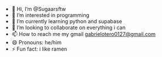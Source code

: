 - 👋 Hi, I’m @Sugaarsftw
- 👀 I’m interested in programming
- 🌱 I’m currently learning python and supabase
- 💞️ I’m looking to collaborate on everything i can 
- 📫 How to reach me my gmail gabrielotero0127@gmail.com
- 😄 Pronouns: he/him 
- ⚡ Fun fact: i like ramen


<!---
Sugaarsftw/Sugaarsftw is a ✨ special ✨ repository because its `README.md` (this file) appears on your GitHub profile.
You can click the Preview link to take a look at your changes.
--->
